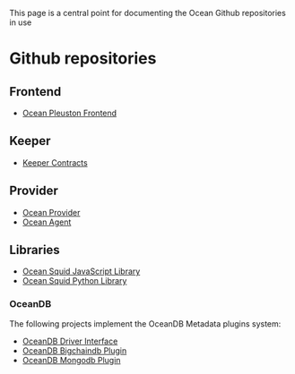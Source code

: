 This page is a central point for documenting the Ocean Github repositories in use

# Github repositories

## Frontend

* [Ocean Pleuston Frontend](https://github.com/oceanprotocol/pleuston/)


## Keeper

* [Keeper Contracts](https://github.com/oceanprotocol/keeper-contracts/)

## Provider

* [Ocean Provider](https://github.com/oceanprotocol/provider)
* [Ocean Agent](https://github.com/oceanprotocol/ocean-agent/)

## Libraries

* [Ocean Squid JavaScript Library](https://github.com/oceanprotocol/squid-js)
* [Ocean Squid Python Library](https://github.com/oceanprotocol/squid-py)

### OceanDB

The following projects implement the OceanDB Metadata plugins system:

* [OceanDB Driver Interface](https://github.com/oceanprotocol/oceandb-driver-interface)
* [OceanDB Bigchaindb Plugin](https://github.com/oceanprotocol/oceandb-bigchaindb-driver)
* [OceanDB Mongodb Plugin](https://github.com/oceanprotocol/oceandb-mongodb-driver)

